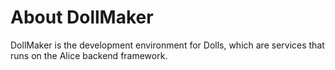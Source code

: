 # About DollMaker

DollMaker is the development environment for Dolls, which are services that runs on the Alice backend framework.